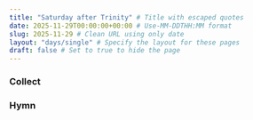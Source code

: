 ```yaml
---
title: "Saturday after Trinity" # Title with escaped quotes
date: 2025-11-29T00:00:00+00:00 # Use-MM-DDTHH:MM format
slug: 2025-11-29 # Clean URL using only date
layout: "days/single" # Specify the layout for these pages
draft: false # Set to true to hide the page
---
```


### Collect


### Hymn